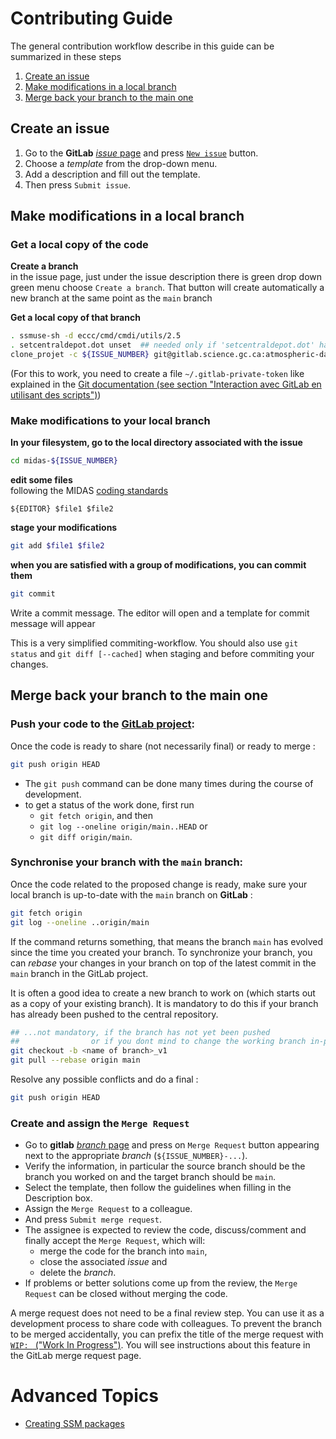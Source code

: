 # Contributing Guide

The general contribution workflow describe in this guide can be summarized in these steps

1. [Create an issue](#create-an-issue)
2. [Make modifications in a local branch](#make-modifications-in-a-local-branch)
3. [Merge back your branch to the main one](#merge-back-your-branch-to-the-main-one)

## Create an issue

1. Go to the **GitLab** [*issue* page](https://gitlab.science.gc.ca/atmospheric-data-assimilation/midas/issues)
  and press [`New issue`](https://gitlab.science.gc.ca/atmospheric-data-assimilation/midas/issues/new) button.
2. Choose a *template* from the drop-down menu.
3. Add a description and fill out the template.
4. Then press `Submit issue`.



## Make modifications in a local branch

### Get a local copy of the code

**Create a branch**  
in the issue page, just under the issue description there is green drop down green menu
choose `Create a branch`. 
That button will create automatically a new branch at the same point as the `main` branch

**Get a local copy of that branch**  
```bash
. ssmuse-sh -d eccc/cmd/cmdi/utils/2.5
. setcentraldepot.dot unset  ## needed only if 'setcentraldepot.dot' has already been called
clone_projet -c ${ISSUE_NUMBER} git@gitlab.science.gc.ca:atmospheric-data-assimilation/midas.git midas-${ISSUE_NUMBER}
```
(For this to work, you need to create a file `~/.gitlab-private-token`
like explained in the [Git documentation (see section "Interaction avec GitLab en utilisant des scripts")](https://wiki.cmc.ec.gc.ca/wiki/Git/Doc#Outil_de_partage_de_code:_gitlab.science.gc.ca))

### Make modifications to your local branch


**In your filesystem, go to the local directory associated with the issue**  
```bash
cd midas-${ISSUE_NUMBER}
```
**edit some files**  
following the MIDAS [coding standards](docs/codingStd_top10.md)
```
${EDITOR} $file1 $file2
```
**stage your modifications**  
```bash
git add $file1 $file2
```
**when you are satisfied with a group of modifications, you can commit them**  
```bash
git commit
```
Write a commit message.  The editor will open and a template for commit message will appear

This is a very simplified commiting-workflow.
You should also use `git status` and `git diff [--cached]` when staging and before commiting your changes.

## Merge back your branch to the main one

### Push your code to the [GitLab project](https://gitlab.science.gc.ca/atmospheric-data-assimilation/midas):

Once the code is ready to share (not necessarily final) or ready to merge :
```bash
git push origin HEAD
```

  - The `git push` command can be done many times during the course of development.
  - to get a status of the work done, first run
    - `git fetch origin`, and then
    - `git log --oneline origin/main..HEAD` or
    - `git diff origin/main`.

### Synchronise your branch with the `main` branch:

Once the code related to the proposed change is ready, make sure your
local branch is up-to-date with the `main` branch on **GitLab** :

```bash
git fetch origin
git log --oneline ..origin/main
```

If the command returns something, that means the branch `main` has
evolved since the time you created your branch.  To synchronize your
branch, you can *rebase* your changes in your branch on top of the
latest commit in the `main` branch in the GitLab project.

It is often a good idea to create a new branch to work on (which
starts out as a copy of your existing branch). It is mandatory to do
this if your branch has already been pushed to the central repository.

```bash
## ...not mandatory, if the branch has not yet been pushed
##                or if you dont mind to change the working branch in-place
git checkout -b <name of branch>_v1
git pull --rebase origin main
```

Resolve any possible conflicts and do a final :
```bash
git push origin HEAD
```


### Create and assign the `Merge Request`

  - Go to **gitlab** [*branch* page](https://gitlab.science.gc.ca/atmospheric-data-assimilation/midas/branches) and press on `Merge Request` button appearing next to the appropriate *branch* (`${ISSUE_NUMBER}-...`).
  - Verify the information, in particular the source branch should be the branch you worked on and the target branch should be `main`.
  - Select the template, then follow the guidelines when filling in the Description box.
  - Assign the `Merge Request` to a colleague.
  - And press `Submit merge request`.
  - The assignee is expected to review the code, discuss/comment and finally accept the `Merge Request`, which will:
    - merge the code for the branch into `main`,
    - close the associated *issue* and
    - delete the *branch*.
  - If problems or better solutions come up from the review, the `Merge Request` can be closed without merging the code.

A merge request does not need to be a final review step.  You can use
it as a development process to share code with colleagues.  To prevent
the branch to be merged accidentally, you can prefix the title of the
merge request with [`WIP: ` ("Work In
Progress")](https://docs.gitlab.com/ce/user/project/merge_requests/work_in_progress_merge_requests.html).
You will see instructions about this feature in the GitLab merge
request page.

# Advanced Topics

* [Creating SSM packages](docs/ssm.md)
